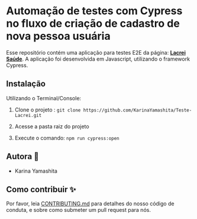 # Automação de testes com Cypress no fluxo de criação de cadastro de nova pessoa usuária

Esse repositório contém uma aplicação para testes E2E da página: **[Lacrei Saúde](https://frontend-lacrei-pessoa-usuaria.vercel.app/)**. A aplicação foi desenvolvida em Javascript, utilizando o framework Cypress.

## Instalação
Utilizando o Terminal/Console:

1. Clone o projeto : `git clone https://github.com/KarinaYamashita/Teste-Lacrei.git`

2. Acesse a pasta raiz do projeto

3. Execute o comando: `npm run cypress:open`

## Autora :princess:

- Karina Yamashita 

## Como contribuir :sparkles:

Por favor, leia [CONTRIBUTING.md](https://gist.github.com/PurpleBooth/b24679402957c63ec426) para detalhes do nosso código de conduta, e sobre como submeter um pull request para nós.


